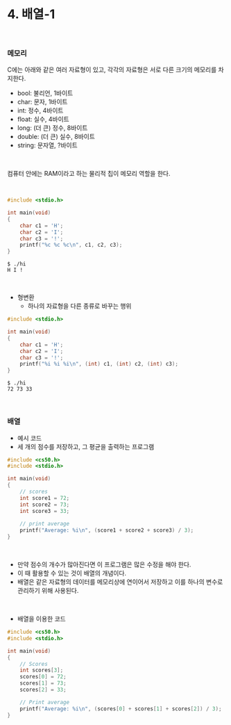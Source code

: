 # 4. 배열-1

<br/>

### 메모리

C에는 아래와 같은 여러 자료형이 있고, 각각의 자료형은 서로 다른 크기의 메모리를 차지한다.

- bool: 불리언, 1바이트
- char: 문자, 1바이트
- int: 정수, 4바이트
- float: 실수, 4바이트
- long: (더 큰) 정수, 8바이트
- double: (더 큰) 실수, 8바이트
- string: 문자열, ?바이트

<br/>

컴퓨터 안에는 RAM이라고 하는 물리적 칩이 메모리 역할을 한다.



<br/>

```c
#include <stdio.h>

int main(void)
{
    char c1 = 'H';
    char c2 = 'I';
    char c3 = '!';
    printf("%c %c %c\n", c1, c2, c3);
}
```

```
$ ./hi
H I !
```

<br/>

- 형변환
  - 하나의 자료형을 다른 종류로 바꾸는 행위

```c
#include <stdio.h>

int main(void)
{
    char c1 = 'H';
    char c2 = 'I';
    char c3 = '!';
    printf("%i %i %i\n", (int) c1, (int) c2, (int) c3);
}
```

```
$ ./hi
72 73 33
```



<br/>

### 배열

- 예시 코드
- 세 개의 점수를 저장하고, 그 평균을 출력하는 프로그램

```c
#include <cs50.h>
#include <stdio.h>

int main(void)
{
    // scores
    int score1 = 72;
    int score2 = 73;
    int score3 = 33;
    
    // print average
    printf("Average: %i\n", (score1 + score2 + score3) / 3);
}
```



<br/>

- 만약 점수의 개수가 많아진다면 이 프로그램은 많은 수정을 해야 한다.
- 이 때 활용할 수 있는 것이 배열의 개념이다.
- 배열은 같은 자료형의 데이터를 메모리상에 연이어서 저장하고 이를 하나의 변수로 관리하기 위해 사용된다.



<br/>

- 배열을 이용한 코드

```c
#include <cs50.h>
#include <stdio.h>

int main(void)
{
    // Scores
    int scores[3];
    scores[0] = 72;
    scores[1] = 73;
    scores[2] = 33;

    // Print average
    printf("Average: %i\n", (scores[0] + scores[1] + scores[2]) / 3);
}
```





<br/><br/>
